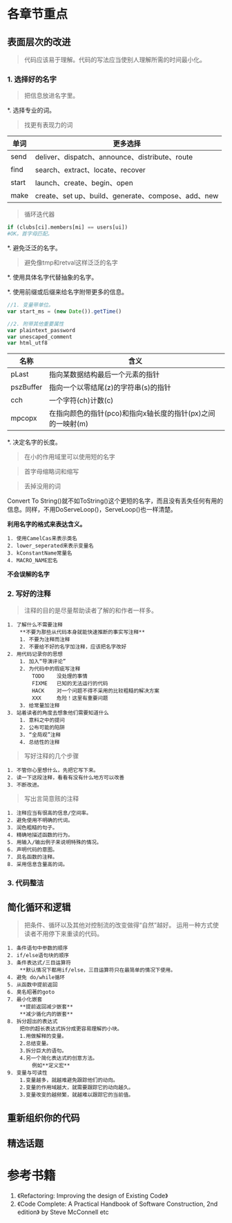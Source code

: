 # 各章节重点
## 表面层次的改进
> 代码应该易于理解。代码的写法应当使别人理解所需的时间最小化。

### 1. 选择好的名字
> 把信息放进名字里。

*. 选择专业的词。

> 找更有表现力的词

单词 | 更多选择
---  | ---
send | deliver、dispatch、announce、distribute、route
find | search、extract、locate、recover
start| launch、create、begin、open
make | create、set up、build、generate、compose、add、new

> 循环迭代器

```python
if (clubs[ci].members[mi] == users[ui])  
#OK。首字母匹配。
```
*. 避免泛泛的名字。

> 避免像tmp和retval这样泛泛的名字

*. 使用具体名字代替抽象的名字。

*. 使用前缀或后缀来给名字附带更多的信息。
```js
//1. 变量带单位。
var start_ms = (new Date()).getTime()

```

```js
//2. 附带其他重要属性
var plaintext_password
var unescaped_comment
var html_utf8
```

名称|含义
---|---
pLast|指向某数据结构最后一个元素的指针
pszBuffer|指向一个以零结尾(z)的字符串(s)的指针
cch|一个字符(ch)计数(c)
mpcopx|在指向颜色的指针(pco)和指向x轴长度的指针(px)之间的一映射(m)

*. 决定名字的长度。

> 在小的作用域里可以使用短的名字

> 首字母缩略词和缩写

> 丢掉没用的词

Convert To String()就不如ToString()这个更短的名字，而且没有丢失任何有用的信息。同样，不用DoServeLoop()，ServeLoop()也一样清楚。

**利用名字的格式来表达含义。**
    
    1. 使用CamelCas来表示类名
    2. lower_seperated来表示变量名
    3. kConstantName常量名
    4. MACRO_NAME宏名

**不会误解的名字**


### 2. 写好的注释
> 注释的目的是尽量帮助读者了解的和作者一样多。
    
    1. 了解什么不需要注释
        **不要为那些从代码本身就能快速推断的事实写注释**
        1. 不要为注释而注释
        2. 不要给不好的名字加注释，应该把名字改好
    2. 用代码记录你的思想
        1. 加入“导演评论”
        2. 为代码中的瑕疵写注释
            TODO    没处理的事情
            FIXME   已知的无法运行的代码
            HACK    对一个问题不得不采用的比较粗糙的解决方案
            XXX     危险！这里有重要问题
        3. 给常量加注释
    3. 站着读者的角度去想象他们需要知道什么
        1. 意料之中的提问
        2. 公布可能的陷阱
        3. “全局观”注释
        4. 总结性的注释
        
> 写好注释的几个步骤

    1. 不管你心里想什么，先把它写下来。
    2. 读一下这段注释，看看有没有什么地方可以改善
    3. 不断改进。

> 写出言简意赅的注释

    1. 注释应当有很高的信息/空间率。
    2. 避免使用不明确的代词。
    3. 润色粗糙的句子。
    4. 精确地描述函数的行为。
    5. 用输入/输出例子来说明特殊的情况。
    6. 声明代码的意图。
    7. 具名函数的注释。
    8. 采用信息含量高的词。

### 3. 代码整洁


## 简化循环和逻辑
> 把条件、循环以及其他对控制流的改变做得“自然”越好。
运用一种方式使读者不用停下来重读的代码。

    1. 条件语句中参数的顺序
    2. if/else语句块的顺序
    3. 条件表达式/三目运算符
        **默认情况下都用if/else，三目运算符只在最简单的情况下使用。
    4. 避免 do/while循环
    5. 从函数中提前返回
    6. 臭名昭著的goto
    7. 最小化嵌套
        **提前返回减少嵌套**
        **减少循化内的嵌套**
    8. 拆分超出的表达式
        把你的超长表达式拆分成更容易理解的小块。
        1.用做解释的变量。
        2.总结变量。
        3.拆分巨大的语句。
        4.另一个简化表达式的创意方法。
            例如**定义宏**
    9. 变量与可读性
        1.变量越多，就越难避免跟踪他们的动向。
        2.变量的作用域越大，就需要跟踪它的动向越久。
        3.变量改变的越频繁，就越难以跟踪它的当前值。
        
   
## 重新组织你的代码

## 精选话题





# 参考书籍
1. 《Refactoring: Improving the design of Existing Code》
2. 《Code Complete: A Practical Handbook of Software Construction, 2nd edition》 by Steve McConnell
etc
